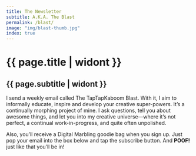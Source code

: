 ```yaml
---
title: The Newsletter
subtitle: A.K.A. The Blast
permalink: /blast/
image: "img/blast-thumb.jpg"
index: true
---
```

# {{ page.title | widont }}
## {{ page.subtitle | widont }}

<p>I send a weekly email called The TapTapKaboom Blast. With it, I aim to informally educate, inspire and develop your creative super-powers. It’s a continually morphing project of mine. I ask questions, tell you about awesome things, and let you into my creative universe—where it’s not perfect, a continual work-in-progress, and quite often unpolished.</p>

<p>Also, you’ll receive a Digital Marbling goodie bag when you sign up. Just pop your email into the box below and tap the subscribe button. And <strong>POOF!</strong> just like that you’ll be in!</p>
